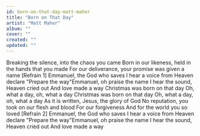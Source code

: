 ```yaml
---
id: born-on-that-day-matt-maher
title: "Born on That Day"
artist: "Matt Maher"
album: ""
cover: ""
created: ""
updated: ""
---
```


Breaking the silence, into the chaos you came
Born in our likeness, held in the hands that you made
For our deliverance, your promise was given a name
[Refrain 1]
Emmanuel, the God who saves
I hear a voice from Heaven declare
"Prepare the way"Emmanuel, oh praise the name
I hear the sound, Heaven cried out
And love made a way
Christmas was born on that day
Oh, what a day, oh, what a day
Christmas was born on that day
Oh, what a day, oh, what a day
As it is written, Jesus, the glory of God
No reputation, you took on our flesh and blood
For our forgiveness
And for the world you so loved
[Refrain 2]
Emmanuel, the God who saves
I hear a voice from Heaven declare
"Prepare the way"Emmanuel, oh praise the name
I hear the sound, Heaven cried out
And love made a way